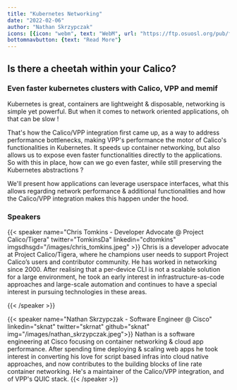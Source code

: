 ```yaml
---
title: "Kubernetes Networking"
date: "2022-02-06"
author: "Nathan Skrzypczak"
icons: [{icon: "webm", text: "WebM", url: "https://ftp.osuosl.org/pub/fosdem/2022/D.network/kubernetes_networking_is_there_a_cheetah.webm"}, {icon: "file-pdf", color: "#F40F02", url: "https://fosdem.org/2022/schedule/event/kubernetes_networking_is_there_a_cheetah/attachments/slides/5080/export/events/attachments/kubernetes_networking_is_there_a_cheetah/slides/5080/FOSDEM_2022_Calico_VPP_is_there_a_cheetah_within_your_Calico.pdf"}]
bottomnavbutton: {text: "Read More"}
---
```


## **Is there a cheetah within your Calico?**

### Even faster kubernetes clusters with Calico, VPP and memif

Kubernetes is great, containers are lightweight & disposable, networking is simple yet powerful. But when it comes to network oriented applications, oh that can be slow !

That's how the Calico/VPP integration first came up, as a way to address performance bottlenecks, making VPP's performance the motor of Calico's functionalities in Kubernetes. It speeds up container networking, but also allows us to expose even faster functionalities directly to the applications. So with this in place, how can we go even faster, while still preserving the Kubernetes abstractions ?

<!--more-->

We'll present how applications can leverage userspace interfaces, what this allows regarding network performance & additional functionalities and how the Calico/VPP integration makes this happen under the hood.

### Speakers

{{< speaker name="Chris Tomkins - Developer Advocate @ Project Calico/Tigera" twitter="TomkinsDa" linkedin="cdtomkins" imgsdhsgd="/images/chris_tomkins.jpeg" >}}
Chris is a developer advocate at Project Calico/Tigera, where he champions user needs to support Project Calico’s users and contributor community.
He has worked in networking since 2000. After realising that a per-device CLI is not a scalable solution for a large environment,
he took an early interest in infrastructure-as-code approaches and large-scale automation and continues to have a special interest
in pursuing technologies in these areas.

{{< /speaker >}}

{{< speaker name="Nathan Skrzypczak - Software Engineer @ Cisco" linkedin="sknat" twitter="skrnat" github="sknat" img="/images/nathan_skrzypczak.jpeg">}}
Nathan is a software engineering at Cisco focusing on container networking & cloud app performance. After spending
time deploying & scaling web apps he took interest in converting his love for script based infras into cloud native
approaches, and now contributes to the building blocks of line rate container networking. He's a maintainer of the
Calico/VPP integration, and of VPP's QUIC stack.
{{< /speaker >}}
